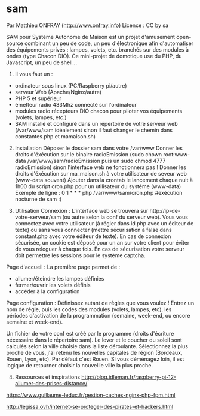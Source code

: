 # sam

Par Matthieu ONFRAY (http://www.onfray.info)
Licence : CC by sa

SAM pour Système Autonome de Maison est un projet d'amusement open-source combinant un peu de code, un peu d'électronique afin d'automatiser des équipements privés : lampes, volets, etc. branchés sur des modules à ondes (type Chacon DIO). Ce mini-projet de domotique use du PHP, du Javascript, un peu de shell...

1) Il vous faut un :
- ordinateur sous linux (PC/Raspberry pi/autre)
- serveur Web (Apache/Nginx/autre)
- PHP 5 et supérieur
- émetteur radio 433Mhz connecté sur l'ordinateur
- modules radio récepteurs DIO chacon pour piloter vos équipements (volets, lampes, etc.)
- SAM installé et configuré dans un répertoire de votre serveur web (/var/www/sam idéalement sinon il faut changer le chemin dans constantes.php et mamaison.sh)

2) Installation
Déposer le dossier sam dans votre /var/www
Donner les droits d'éxécution sur le binaire radioEmission (sudo chown root:www-data /var/www/sam/radioEmission
puis un sudo chmod 4777 radioEmission) sinon l'interface web ne fonctionnera pas !
Donner les droits d'éxécution sur ma_maison.sh à votre utilisateur de seveur web (www-data souvent)
Ajouter dans la crontab le lancement chaque nuit à 1h00 du script cron.php pour un utilisateur du système (www-data)
Exemple de ligne : 
0 1 * * * php /var/www/sam/cron.php #exécution nocturne de sam :)

3) Utilisation
Connexion : 
L'interface web se trouvera sur http://ip-de-votre-serveur/sam (ou autre selon la conf du serveur web).
Vous vous connectez avec votre utilisateur (à régler dans id.php avec un éditeur de texte) ou sans vous connecter (mettre sécurisation à false dans constant.php avec votre éditeur de texte). En cas de connexion sécurisée, un cookie est déposé pour un an sur votre client pour éviter de vous reloguer à chaque fois.
En cas de sécurisation votre serveur doit permettre les sessions pour le système captcha.

Page d'accueil :
La première page permet de :
- allumer/éteindre les lampes définies 
- fermer/ouvrir les volets définis
- accéder à la configuration

Page configuration :
Définissez autant de règles que vous voulez ! Entrez un nom de règle, puis les codes des modules (volets, lampes, etc), les périodes d'activation de la programmation (semaine, week-end, ou encore semaine et week-end). 

Un fichier de votre conf est créé par le programme (droits d'écriture nécessaire dans le répertoire sam).
Le lever et le coucher du soleil sont calculés selon la ville choisie dans la liste déroulante. Sélectionnez la plus proche de vous, j'ai retenu les nouvelles capitales de région (Bordeaux, Rouen, Lyon, etc). Par défaut c'est Rouen.
Si vous déménagez loin, il est logique de retourner choisir la nouvellle ville la plus proche.

4) Ressources et inspirations
http://blog.idleman.fr/raspberry-pi-12-allumer-des-prises-distance/

https://www.guillaume-leduc.fr/gestion-caches-nginx-php-fpm.html

http://legissa.ovh/internet-se-proteger-des-pirates-et-hackers.html

